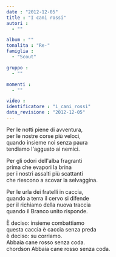 ```yaml
---
date : "2012-12-05"
title : "I cani rossi"
autori : 
  - ""

album : ""
tonalita : "Re-"
famiglia : 
  - "Scout"

gruppo : 
  - ""

momenti : 
  - ""

video : 
identificatore : "i_cani_rossi"
data_revisione : "2012-12-05"
---
```

  
  
Per le notti piene di avventura,  
per le nostre corse più veloci,  
quando insieme noi senza paura  
tendiamo l'agguato ai nemici.  
  
  
  
Per gli odori dell'alba fragranti   
prima che evapori la brina   
per i nostri assalti più scattanti   
che riescono a scovar la selvaggina.  
  
  
Per le urla dei fratelli in caccia,   
quando a terra il cervo si difende   
per il richiamo della nuova traccia   
quando il Branco unito risponde.  
  
  
È deciso: insieme combattiamo   
questa caccia è caccia senza preda   
è deciso: su corriamo.  
Abbaia cane rosso senza coda.  
chordson Abbaia cane rosso senza coda.  
  
